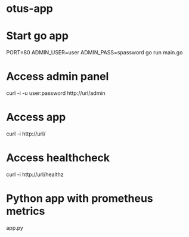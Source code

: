 # otus-app
# Start go app
PORT=80 ADMIN_USER=user ADMIN_PASS=spassword go run main.go

# Access admin panel
curl -i -u user:password  http://url/admin

# Access app
curl -i  http://url/

# Access healthcheck
curl -i http://url/healthz


# Python app with prometheus metrics
app.py

